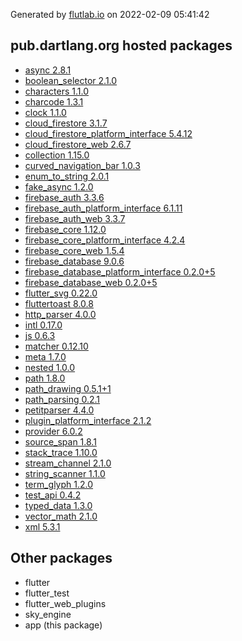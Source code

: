 Generated by [flutlab.io](https://flutlab.io) on 2022-02-09 05:41:42


## pub.dartlang.org hosted packages

 - [async 2.8.1](https://pub.dartlang.org/packages/async/versions/2.8.1)
 - [boolean_selector 2.1.0](https://pub.dartlang.org/packages/boolean_selector/versions/2.1.0)
 - [characters 1.1.0](https://pub.dartlang.org/packages/characters/versions/1.1.0)
 - [charcode 1.3.1](https://pub.dartlang.org/packages/charcode/versions/1.3.1)
 - [clock 1.1.0](https://pub.dartlang.org/packages/clock/versions/1.1.0)
 - [cloud_firestore 3.1.7](https://pub.dartlang.org/packages/cloud_firestore/versions/3.1.7)
 - [cloud_firestore_platform_interface 5.4.12](https://pub.dartlang.org/packages/cloud_firestore_platform_interface/versions/5.4.12)
 - [cloud_firestore_web 2.6.7](https://pub.dartlang.org/packages/cloud_firestore_web/versions/2.6.7)
 - [collection 1.15.0](https://pub.dartlang.org/packages/collection/versions/1.15.0)
 - [curved_navigation_bar 1.0.3](https://pub.dartlang.org/packages/curved_navigation_bar/versions/1.0.3)
 - [enum_to_string 2.0.1](https://pub.dartlang.org/packages/enum_to_string/versions/2.0.1)
 - [fake_async 1.2.0](https://pub.dartlang.org/packages/fake_async/versions/1.2.0)
 - [firebase_auth 3.3.6](https://pub.dartlang.org/packages/firebase_auth/versions/3.3.6)
 - [firebase_auth_platform_interface 6.1.11](https://pub.dartlang.org/packages/firebase_auth_platform_interface/versions/6.1.11)
 - [firebase_auth_web 3.3.7](https://pub.dartlang.org/packages/firebase_auth_web/versions/3.3.7)
 - [firebase_core 1.12.0](https://pub.dartlang.org/packages/firebase_core/versions/1.12.0)
 - [firebase_core_platform_interface 4.2.4](https://pub.dartlang.org/packages/firebase_core_platform_interface/versions/4.2.4)
 - [firebase_core_web 1.5.4](https://pub.dartlang.org/packages/firebase_core_web/versions/1.5.4)
 - [firebase_database 9.0.6](https://pub.dartlang.org/packages/firebase_database/versions/9.0.6)
 - [firebase_database_platform_interface 0.2.0+5](https://pub.dartlang.org/packages/firebase_database_platform_interface/versions/0.2.0+5)
 - [firebase_database_web 0.2.0+5](https://pub.dartlang.org/packages/firebase_database_web/versions/0.2.0+5)
 - [flutter_svg 0.22.0](https://pub.dartlang.org/packages/flutter_svg/versions/0.22.0)
 - [fluttertoast 8.0.8](https://pub.dartlang.org/packages/fluttertoast/versions/8.0.8)
 - [http_parser 4.0.0](https://pub.dartlang.org/packages/http_parser/versions/4.0.0)
 - [intl 0.17.0](https://pub.dartlang.org/packages/intl/versions/0.17.0)
 - [js 0.6.3](https://pub.dartlang.org/packages/js/versions/0.6.3)
 - [matcher 0.12.10](https://pub.dartlang.org/packages/matcher/versions/0.12.10)
 - [meta 1.7.0](https://pub.dartlang.org/packages/meta/versions/1.7.0)
 - [nested 1.0.0](https://pub.dartlang.org/packages/nested/versions/1.0.0)
 - [path 1.8.0](https://pub.dartlang.org/packages/path/versions/1.8.0)
 - [path_drawing 0.5.1+1](https://pub.dartlang.org/packages/path_drawing/versions/0.5.1+1)
 - [path_parsing 0.2.1](https://pub.dartlang.org/packages/path_parsing/versions/0.2.1)
 - [petitparser 4.4.0](https://pub.dartlang.org/packages/petitparser/versions/4.4.0)
 - [plugin_platform_interface 2.1.2](https://pub.dartlang.org/packages/plugin_platform_interface/versions/2.1.2)
 - [provider 6.0.2](https://pub.dartlang.org/packages/provider/versions/6.0.2)
 - [source_span 1.8.1](https://pub.dartlang.org/packages/source_span/versions/1.8.1)
 - [stack_trace 1.10.0](https://pub.dartlang.org/packages/stack_trace/versions/1.10.0)
 - [stream_channel 2.1.0](https://pub.dartlang.org/packages/stream_channel/versions/2.1.0)
 - [string_scanner 1.1.0](https://pub.dartlang.org/packages/string_scanner/versions/1.1.0)
 - [term_glyph 1.2.0](https://pub.dartlang.org/packages/term_glyph/versions/1.2.0)
 - [test_api 0.4.2](https://pub.dartlang.org/packages/test_api/versions/0.4.2)
 - [typed_data 1.3.0](https://pub.dartlang.org/packages/typed_data/versions/1.3.0)
 - [vector_math 2.1.0](https://pub.dartlang.org/packages/vector_math/versions/2.1.0)
 - [xml 5.3.1](https://pub.dartlang.org/packages/xml/versions/5.3.1)

## Other packages

 - flutter
 - flutter_test
 - flutter_web_plugins
 - sky_engine
 - app (this package)

